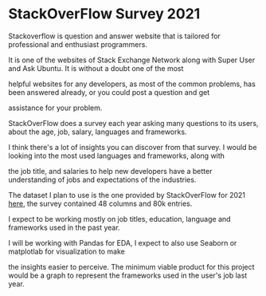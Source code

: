 # StackOverFlow Survey 2021

Stackoverflow is question and answer website that is tailored for professional and enthusiast programmers.

It is one of the websites of Stack Exchange Network along with Super User and Ask Ubuntu. It is without a doubt one of the most

helpful websites for any developers, as most of the common problems, has been answered already, or you could post a question and get

assistance for your problem.


StackOverFlow does a survey each year asking many questions to its users, about the age, job, salary, languages and frameworks.

I think there's a lot of insights you can discover from that survey. I would be looking into the most used languages and frameworks, along with

the job title, and salaries to help new developers have a better understanding of jobs and expectations of the industries.



The dataset I plan to use is the one provided by StackOverFlow for 2021 [here](https://insights.stackoverflow.com/survey), the survey contained 48 columns and 80k entries.

I expect to be working mostly on job titles, education, language and frameworks used in the past year.



I will be working with Pandas for EDA, I expect to also use Seaborn or matplotlab for visualization to make

the insights easier to perceive. The minimum viable product for this project would be a graph to represent the frameworks used in the user's job last year.

